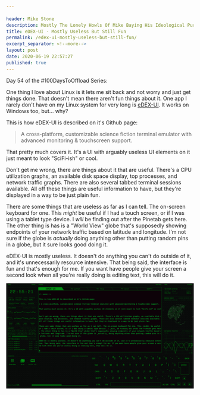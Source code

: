 ```yaml
---

header: Mike Stone
description: Mostly The Lonely Howls Of Mike Baying His Ideological Purity At The Moon
title: eDEX-UI - Mostly Useless But Still Fun
permalink: /edex-ui-mostly-useless-but-still-fun/
excerpt_separator: <!--more-->
layout: post
date: 2020-06-19 22:57:27
published: true
---
```


Day 54 of the #100DaysToOffload Series:

One thing I love about Linux is it lets me sit back and not worry and just get things done. That doesn't mean there aren't fun things about it. One app I rarely don't have on my Linux system for very long is [eDEX-UI](https://github.com/GitSquared/edex-ui). It works on Windows too, but... why? 

<!--more-->

This is how eDEX-UI is described on it's Github page:

> A cross-platform, customizable science fiction terminal emulator with advanced monitoring & touchscreen support.

That pretty much covers it. It's a UI with arguably useless UI elements on it just meant to look "SciFi-ish" or cool. 

Don't get me wrong, there are things about it that are useful. There's a CPU utilization graphs, an available disk space display, top processes, and network traffic graphs. There are also several tabbed terminal sessions available. All off these things are useful information to have, but they're displayed in a way to be just plain fun. 

There are some things that are useless as far as I can tell. The on-screen keyboard for one. This _might_ be useful if I had a touch screen, or if I was using a tablet type device. I _will_ be finding out after the Pinetab gets here. The other thing is has is a "World View" globe that's supposedly showing endpoints of your network traffic based on latitude and longitude. I'm not sure if the globe is _actually_ doing anything other than putting random pins in a globe, but it sure looks good doing it.

eDEX-UI is mostly useless. It doesn't do anything you can't do outside of it, and it's unnecessarily resource intensive. That being said, the interface is fun and that's enough for me. If you want have people give your screen a second look when all you're really doing is editing text, this will do it. 

![](/assets/images/9OpwHpr.png)
